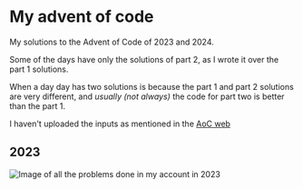 # My advent of code

My solutions to the Advent of Code of 2023 and 2024.

Some of the days have only the solutions of part 2, as I wrote it over the part 1 solutions.

When a day day has two solutions is because the part 1 and part 2 solutions are very different, and *usually (not always)* the code for part two is better than the part 1.

I haven't uploaded the inputs as mentioned in the [AoC web](https://adventofcode.com/2023/about)

## 2023
![Image of all the problems done in my account in 2023](done.png)